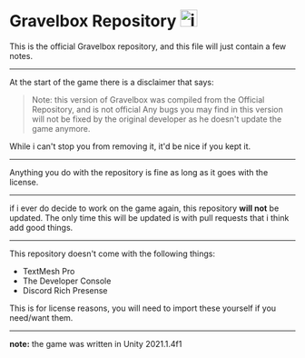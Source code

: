 # Gravelbox Repository <img src="https://github.com/thepercentageguy/Gravelbox/blob/main/Assets/Sprites/gravelbox.png" alt="icon" width="30"/>

This is the official Gravelbox repository, and this file will just contain a few notes.

---
At the start of the game there is a disclaimer that says:
> Note: this version of Gravelbox was compiled from the Official Repository, and is not official
> Any bugs you may find in this version will not be fixed by the original developer as he doesn't update the game anymore.

While i can't stop you from removing it, it'd be nice if you kept it.

---
Anything you do with the repository is fine as long as it goes with the license.

---
if i ever do decide to work on the game again, this repository **will not** be updated.
The only time this will be updated is with pull requests that i think add good things.

---
This repository doesn't come with the following things:
* TextMesh Pro
* The Developer Console
* Discord Rich Presense

This is for license reasons, you will need to import these yourself if you need/want them.

---
**note:** the game was written in Unity 2021.1.4f1
